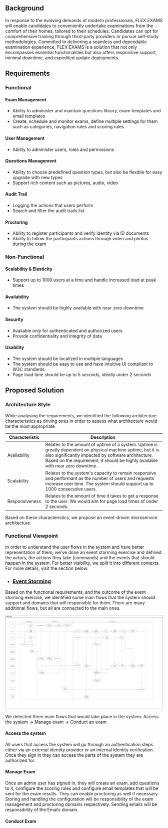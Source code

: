 ## Background
In response to the evolving demands of modern professionals, FLEX EXAMS will enable candidates to conveniently undertake examinations from the comfort of their homes, tailored to their schedules. 
Candidates can opt for comprehensive training through third-party providers or pursue self-study methodologies. 
Committed to delivering a seamless and dependable examination experience, FLEX EXAMS is a solution that not only encompasses essential functionalities but also offers responsive support, minimal downtime, and expedited update deployments.

## Requirements
### Functional
#### Exam Management
-	Ability to administer and maintain questions library, exam templates and email templates
-	Create, schedule and monitor exams, define multiple settings for them such as categories, navigation rules and scoring rules
#### User Management
-	Ability to administer users, roles and permissions
#### Questions Management
-	Ability to choose predefined question types, but also be flexible for easy upgrade with new types
-	Support rich content such as pictures, audio, video
#### Audit Trail
-	Logging the actions that users perform
-	Search and filter the audit trails list
#### Proctoring
-	Ability to register participants and verify identity via ID documents
-	Ability to follow the participants actions through video and photos during the exam

### Non-Functional
#### Scalability & Elasticity
-	Support up to 1000 users at a time and handle increased load at peak times
#### Availability
-	The system should be highly available with near zero downtime
#### Security
-	Available only for authenticated and authorized users
-	Provide confidentiality and integrity of data
#### Usability
-	The system should be localized in multiple languages
-	The system should be easy to use and have intuitive UI compliant to W3C standards
-	Page load time should be up to 5 seconds, ideally under 2 seconds

## Proposed Solution
### Architecture Style

While analysing the requirements, we identified the following architecture characteristics as driving ones in order to assess what architecture would be the most appropriate

| Characteristic | Description                                                                                                                                                                                                                             |
|---------------|-----------------------------------------------------------------------------------------------------------------------------------------------------------------------------------------------------------------------------------------|
| Availability      | Relates to the amount of uptime of a system. Uptime is greatly dependent on physical machine uptime, but it is also significantly impacted by software architecture. Based on the requirement, it should be highly available with near zero downtime. |
| Scalability | Relates to the system's capacity to remain responsive and performant as the number of users and requests increase over time. The system should support up to 1000 consecutive users.|
| Responsiveness     | Relates to the amount of time it takes to get a response to the user. We would aim for page load times of under 2 seconds. |

Based on these characteristics, we propose an event-driven microservice architecture. 

### Functional Viewpoint
In order to understand the user flows in the system and have better representation of them, we've done an event storming exercise and defined the actors, the actions they take (commands) and the events that should happen in the system. For better visibility, we split it into different contexts. For more details, visit the section below:
- ### [Event Storming](event_storming/README.md)


Based on the functional requirements, and the outcome of the event storming exercise, we identified some main flows that the system should support and domains that will responsible for them. There are many additional flows, but all are connected to the main ones.

![Main Flows](main_flows/images/main_flows.jpeg)

We detected three main flows that would take place in the system: Access the system -> Manage exam -> Conduct an exam

#### Access the system
All users that access the system will go through an authentication steps either via an external identity provider or an internal identity verification.
Once they sign in they can access the parts of the system they are authorized for.

#### Manage Exam
Once an admin user has signed in, they will create an exam, add questions to it, configure the scoring rules and configure email templates that will be sent for the exam results. They can enable proctoring as well if necessary. Storing and handling the configuration will be responsibility of the exam management and proctoring domains respectively. Sending emails will be responsibility of the Emails domain.

#### Conduct Exam


